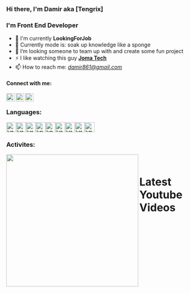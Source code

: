### Hi there, I'm Damir aka **[Tengrix]**

### I'm Front End Developer

- 🔭 I'm currently **LookingForJob**
- 🌱 Currently mode is: soak up knowledge like a sponge
- 👯 I’m looking someone to team up with and create some fun project
- ⚡ I like watching this guy **[Joma Tech](https://www.youtube.com/c/JomaOppa)**
- 📫 How to reach me: _[damir861@gmail.com]()_
#### Connect with me: 


[<img align='left' alt='https://www.linkedin.com/in/damir-uakhit-75b0b9132/' width='22px' src='https://cdn2.iconfinder.com/data/icons/social-media-2285/512/1_Linkedin_unofficial_colored_svg-512.png' />](https://www.linkedin.com/in/damir-uakhit-75b0b9132/)

[<img align='left' alt='https://www.instagram.com/damir.gst/' padding-left="10px" width='22px' src='https://cdn4.iconfinder.com/data/icons/colorful-guache-social-media-logos-1/155/social-media_instagram-black-512.png' />](https://www.instagram.com/damir.gst/)

[<img align='left' alt='https://www.facebook.com/profile.php?id=100004856475563' width='22px' src='https://cdn2.iconfinder.com/data/icons/colorful-guache-social-media-logos-1/155/social-media_facebook-512.png' />](https://www.facebook.com/profile.php?id=100004856475563)


<br/>

### Languages:
<img alt='https://www.facebook.com/profile.php?id=100004856475563' width='26px' padding-left="1px" src='https://cdn1.iconfinder.com/data/icons/logotypes/32/badge-html-5-256.png' /><img alt='https://www.facebook.com/profile.php?id=100004856475563' width='26px' padding-left="10px" src='https://cdn1.iconfinder.com/data/icons/logotypes/32/badge-css-3-512.png' /><img alt='https://www.facebook.com/profile.php?id=100004856475563' width='26px' padding-left="10px" src='https://cdn2.iconfinder.com/data/icons/designer-skills/128/code-programming-javascript-software-develop-command-language-512.png' /><img alt='https://www.facebook.com/profile.php?id=100004856475563' width='26px' padding-left="10px" src='https://cdn.icon-icons.com/icons2/2107/PNG/128/file_type_typescript_official_icon_130107.png' /><img alt='https://www.facebook.com/profile.php?id=100004856475563' width='26px' padding-left="10px" src='https://cdn1.iconfinder.com/data/icons/soleicons-fill-vol-1/64/reactjs_javascript_library_atom_atomic_react-256.png' /><img alt='https://www.facebook.com/profile.php?id=100004856475563' width='26px' padding-left="10px" src='https://cdn.icon-icons.com/icons2/2415/PNG/512/bootstrap_plain_logo_icon_146619.png' /><img alt='https://www.facebook.com/profile.php?id=100004856475563' width='26px' padding-left="10px" src='https://cdn.icon-icons.com/icons2/2248/PNG/512/material_ui_icon_137419.png' /><img alt='https://www.facebook.com/profile.php?id=100004856475563' width='26px' padding-left="10px" src='https://cdn4.iconfinder.com/data/icons/logos-and-brands/512/233_Node_Js_logo-128.png' /><img alt='https://www.facebook.com/profile.php?id=100004856475563' width='26px' padding-left="10px" src='https://cdn.icon-icons.com/icons2/2107/PNG/512/file_type_storybook_icon_130145.png' />

### Activites:

[<img align='left' width='350px' src='https://www.codewars.com/users/Damir.gst/badges/large' />](https://www.codewars.com/users/Damir.gst/badges/large)

<br/>

# Latest Youtube Videos
<!-- YOUTUBE:START -->
<!-- YOUTUBE:END -->
